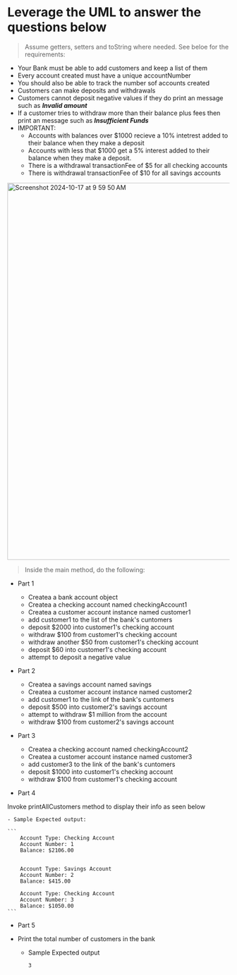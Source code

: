 # Leverage the UML to answer the questions below
> Assume getters, setters and toString where needed. See beloe for the requirements:

- Your Bank must be able to add customers and keep a list of them
- Every account created must have a unique accountNumber
- You should also be able to track the number sof accounts created
- Customers can make deposits and withdrawals
- Customers cannot deposit negative values if they do print an message such as ***Invalid amount***
- If a customer tries to withdraw more than their balance plus fees then  print an message such as ***Insufficient Funds***
- IMPORTANT:
  - Accounts with balances over $1000 recieve a 10% intetrest added to their balance when they make a deposit
  - Accounts with less that $1000 get a 5% interest added to their balance when they make a deposit.
  -  There is a withdrawal transactionFee of  $5 for all checking accounts
  -  There is withdrawal  transactionFee of  $10 for all savings accounts

<img width="855" alt="Screenshot 2024-10-17 at 9 59 50 AM" src="https://github.com/user-attachments/assets/6853df8e-cd42-4f52-9da5-6f1ed78292b6">



> Inside the main method, do the following:

- Part 1

  -  Createa a bank account object
  -  Createa a checking account named checkingAccount1
  -  Createa a customer account instance named customer1
  -  add customer1 to the list of the bank's cuntomers
  -  deposit $2000 into customer1's checking account
  -  withdraw $100 from customer1's checking account
  -  withdraw another $50 from customer1's checking account
  -  deposit $60 into customer1's checking account
  -  attempt to deposit a negative value
 
   
- Part 2

  -   Createa a savings account named savings
  -   Createa a customer account instance named customer2
  -   add customer1 to the link of the bank's cuntomers
  -   deposit $500 into customer2's savings account
  -   attempt to withdraw $1 million from the account
  -   withdraw $100 from customer2's savings account


- Part 3

  -  Createa a checking account named checkingAccount2
  -  Createa a customer account instance named customer3
  -  add customer3 to the link of the bank's cuntomers
  -  deposit $1000 into customer1's checking account
  -  withdraw $100 from customer1's checking account


- Part 4

 Invoke printAllCustomers method to display their info as seen below

    - Sample Expected output:

    ```
        Account Type: Checking Account
        Account Number: 1
        Balance: $2106.00  
    
    
        Account Type: Savings Account
        Account Number: 2
        Balance: $415.00  
    
        Account Type: Checking Account
        Account Number: 3
        Balance: $1050.00  
    ```


- Part 5

 - Print the total number of customers in the bank

   - Sample Expected output
      ```
      3
    ```
